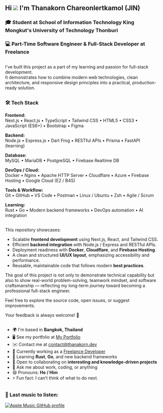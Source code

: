 ## Hi ![](https://user-images.githubusercontent.com/18350557/176309783-0785949b-9127-417c-8b55-ab5a4333674e.gif) I'm Thanakorn Chareonlertkamol (JIN)

### 🎓 Student at School of Information Technology King Mongkut's University of Technology Thonburi

### 💻 Part-Time Software Engineer & Full-Stack Developer at Freelance

##

I've built this project as a part of my learning and passion for full-stack development.  
It demonstrates how to combine modern web technologies, clean architecture, and responsive design principles into a practical, production-ready solution.

##

### 🛠️ Tech Stack

**Frontend:**  
Next.js • React.js • TypeScript • Tailwind CSS • HTML5 • CSS3 • JavaScript (ES6+) • Bootstrap • Figma  

**Backend:**  
Node.js • Express.js • Dart Frog • RESTful APIs • Prisma • FastAPI (learning)

**Database:**  
MySQL • MariaDB • PostgreSQL • Firebase Realtime DB  

**DevOps / Cloud:**  
Docker • Nginx • Apache HTTP Server • Cloudflare • Azure • Firebase Hosting • Google Cloud (E2 / B4S)  

**Tools & Workflow:**  
Git • GitHub • VS Code • Postman • Linux / Ubuntu • Zsh • Agile / Scrum  

**Learning:**  
Rust • Go • Modern backend frameworks • DevOps automation • AI integration  

##

This repository showcases:

- Scalable **frontend development** using Next.js, React, and Tailwind CSS.  
- Efficient **backend integration** with Node.js / Express and RESTful APIs.  
- Deployment readiness with **Docker**, **Cloudflare**, and **Firebase Hosting**.  
- A clean and structured **UI/UX layout**, emphasizing accessibility and performance.  
- Reusable, maintainable code that follows modern **best practices**.

The goal of this project is not only to demonstrate technical capability but also to show real-world problem-solving, teamwork mindset, and software craftsmanship — reflecting my long-term journey toward becoming a professional full-stack engineer.

Feel free to explore the source code, open issues, or suggest improvements.

Your feedback is always welcome! 🚀

##

* 🌍 I'm based in **Bangkok, Thailand**  
* 🖥️ See my portfolio at [My Portfolio](http://thanakorn.dev)  
* ✉️ Contact me at [contact@thanakorn.dev](mailto:contact@thanakorn.dev)  
* 🚀 Currently working as a [Freelance Developer](http://thanakorn.dev)  
* 🧠 Learning **Rust**, **Go**, and new backend frameworks  
* 👥 Open to collaborating on **interesting and knowledge-driven projects**  
* 💬 Ask me about work, coding, or anything  
* 😄 Pronouns: **He / Him**  
* ⚡ Fun fact: I can’t think of what to do next.

##

### 🎵 Last music to listen:

[![Apple Music GitHub profile](https://music-profile.rayriffy.com/theme/dark.svg?uid=000004.2531b0177b4b4c528b30acc57f8e629a.1732)](https://music-profile.rayriffy.com)
